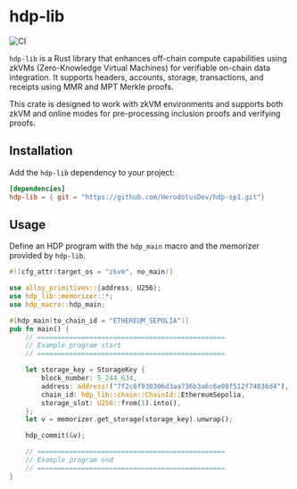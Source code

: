 # hdp-lib

![CI](https://img.shields.io/github/actions/workflow/status/HerodotusDev/hdp-sp1/prove.yml?style=flat-square&logo=githubactions&logoColor=white&label=CI)

`hdp-lib` is a Rust library that enhances off-chain compute capabilities using zkVMs (Zero-Knowledge Virtual Machines) for verifiable on-chain data integration. It supports headers, accounts, storage, transactions, and receipts using MMR and MPT Merkle proofs.

This crate is designed to work with zkVM environments and supports both zkVM and online modes for pre-processing inclusion proofs and verifying proofs.

## Installation

Add the `hdp-lib` dependency to your project:

```toml
[dependencies]
hdp-lib = { git = "https://github.com/HerodotusDev/hdp-sp1.git"}
```

## Usage

Define an HDP program with the `hdp_main` macro and the memorizer provided by `hdp-lib`.

```rust
#![cfg_attr(target_os = "zkvm", no_main)]

use alloy_primitives::{address, U256};
use hdp_lib::memorizer::*;
use hdp_macro::hdp_main;

#[hdp_main(to_chain_id = "ETHEREUM_SEPOLIA")]
pub fn main() {
    // ===============================================
    // Example program start
    // ===============================================

    let storage_key = StorageKey {
        block_number: 5_244_634,
        address: address!("7f2c6f930306d3aa736b3a6c6a98f512f74036d4"),
        chain_id: hdp_lib::chain::ChainId::EthereumSepolia,
        storage_slot: U256::from(1).into(),
    };
    let v = memorizer.get_storage(storage_key).unwrap();

    hdp_commit(&v);

    // ===============================================
    // Example program end
    // ===============================================
}
```
